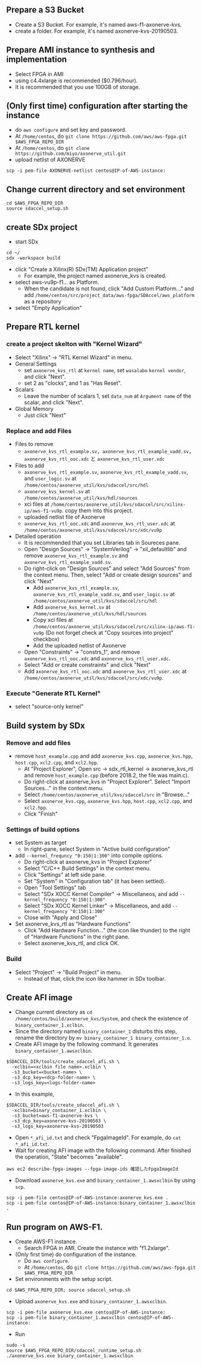 ## Prepare a S3 Bucket

- Create a S3 Bucket. For example, it's named aws-f1-axonerve-kvs.
- create a folder. For example, it's named axonerve-kvs-20190503.

## Prepare AMI instance to synthesis and implementation

- Select FPGA in AMI
- using c4.4xlarge is recommended ($0.796/hour).
- It is recommended that you use 100GB of storage.

## (Only first time) configuration after starting the instance

- do `aws configure` and set key and password.
- At `/home/centos`, do `git clone https://github.com/aws/aws-fpga.git $AWS_FPGA_REPO_DIR`
- At `/home/centos`, do `git clone https://github.com/miyo/axonerve_util.git`
- upload netlist of AXONERVE
```
scp -i pem-file AXONERVE-netlist centos@IP-of-AWS-instance:
```

## Change current directory and set environment

```
cd $AWS_FPGA_REPO_DIR
source sdaccel_setup.sh
```

## create SDx project
- start SDx
```
cd ~/
sdx -workspace build
```
- click "Create a Xilinx(R) SDx(TM) Application project"
  - For example, the project named axonerve_kvs is created.
- select aws-vu9p-f1... as Platform.
  - When the candidate is not found, click "Add Custom Platform..." and add `/home/centos/src/project_data/aws-fpga/SDAccel/aws_platform` as a repository
- select "Empty Application"

## Prepare RTL kernel

### create a project skelton with "Kernel Wizard"

- Select "Xilinx" -> "RTL Kernel Wizard" in menu.
- General Settings
  - set `axonerve_kvs_rtl` at `kernel name`, set `wasalabo` `kernel vendor`, and click "Next".
  - set 2 as "clocks", and 1 as "Has Reset".
- Scalars
  - Leave the number of scalars 1, set `data_num` at `Argument name` of the scalar, and click "Next".
- Global Memory
  - Just click "Next"

### Replace and add Files

- Files to remove
  - `axonerve_kvs_rtl_example.sv`，`axonerve_kvs_rtl_example_vadd.sv`，`axonerve_kvs_rtl_ooc.xdc` と `axonerve_kvs_rtl_user.xdc`
- Files to add
  - `axonerve_kvs_rtl_example.sv`, `axonerve_kvs_rtl_example_vadd.sv`, and `user_logic.sv` at `/home/centos/axonerve_util/kvs/sdaccel/src/hdl`
  - `axonerve_kvs_kernel.sv` at `/home/centos/axonerve_util/kvs/hdl/sources`
  - xci files at `/home/centos/axonerve_util/kvs/sdaccel/src/xilinx-ip/aws-f1-vu9p`. copy them into this project.
  - uploaded netlist file of Axonerve
  - `axonerve_kvs_rtl_ooc.xdc` and `axonerve_kvs_rtl_user.xdc` at `/home/centos/axonerve_util/kvs/sdaccel/src/xdc/vu9p`
- Detailed operation
  - It is recommended that you set Libraries tab in Soureces pane.
  - Open "Design Sources" -> "SystemVerilog" -> "xil_defaultlib" and remove `axonerve_kvs_rtl_example.sv` and `axonerve_kvs_rtl_example_vadd.sv`.
  - Do right-click on "Design Sources" and select "Add Sources" from the context menu. Then, select "Add or create design sources" and click "Next"
    - Add `axonerve_kvs_rtl_example.sv`, `axonerve_kvs_rtl_example_vadd.sv`, and `user_logic.sv` at `/home/centos/axonerve_util/kvs/sdaccel/src/hdl`
    - Add `axonerve_kvs_kernel.sv` at `/home/centos/axonerve_util/kvs/hdl/sources`
    - Copy xci files at `/home/centos/axonerve_util/kvs/sdaccel/src/xilinx-ip/aws-f1-vu9p` (Do not forget check at "Copy sources into project" checkbox)
    - Add the uploaded netlist of Axonerve
  - Open "Constraints" -> "constrs_1", and remove `axonerve_kvs_rtl_ooc.xdc` and `axonerve_kvs_rtl_user.xdc`.
  - Select "Add or create constraints" and click "Next"
  - Add `axonerve_kvs_rtl_ooc.xdc` and `axonerve_kvs_rtl_user.xdc` at `/home/centos/axonerve_util/kvs/sdaccel/src/xdc/vu9p`.

### Execute "Generate RTL Kernel"

- select "source-only kernel"

## Build system by SDx

### Remove and add files

- remove `host_example.cpp` and add `axonerve_kvs.cpp`, `axonerve_kvs.hpp`, `host.cpp`, `xcl2.cpp`, and `xcl2.hpp`.
  - At "Project Explorer", Open src -> sdx_rtl_kernel -> axonerve_kvs_rtl and remove `host_example.cpp` (before 2018.2, the file was main.c).
  - Do right-click at axonerve_kvs in "Project Explorer". Select "Import Sources..." in the context menu.
  - Select `/home/centos/axonerve_util/kvs/sdaccel/src` in "Browse..."
  - Select `axonerve_kvs.cpp`, `axonerve_kvs.hpp`, `host.cpp`, `xcl2.cpp`, and `xcl2.hpp`.
  - Click "Finish"

### Settings of build options

- set System as target
  - In right-pane, select System in "Active build configuration"
- add `--kernel_frequncy "0:150|1:300"` into compile options.
  - Do right-click at axonerve_kvs in "Project Explorer"
  - Select "C/C++ Build Settings" in the context menu.
  - Click "Settings" at left side pane.
  - Set "System" in "Configuration tab" (it has been settled).
  - Open "Tool Settings" tab
  - Select "SDx XOCC Kernel Compiler" -> Miscellaneos, and add `--kernel_frequency "0:150|1:300"`
  - Select "SDx XOCC Kernel Linker" -> Miscellaneos, and add `--kernel_frequency "0:150|1:300"`
  - Close with "Apply and Close"
- Set axonerve_kvs_rtl as "Hardware Functions"
  - Click "Add Hardware Function..." (the icon like thunder) to the right of "Hardware Functions" in the right pane.
  - Select axonerve_kvs_rtl, and click OK.

### Build

- Select "Project" -> "Build Project" in menu.
  - Instead of that, click the icon like hammer in SDx toolbar.

## Create AFI image

- Change current directory as `cd /home/centos/build/axonerve_kvs/System`, and check the existence of `binary_container_1.xclbin`.
- Since the directory named `binary_container_1` disturbs this step, rename the directory by `mv binary_container_1 binary_container_1.o`.
- Create AFI image by the following command. It generates `binary_container_1.awsxclbin`.
```
$SDACCEL_DIR/tools/create_sdaccel_afi.sh \
  -xclbin=<xclbin file name>.xclbin \
  -s3_bucket=<bucket-name> \
  -s3_dcp_key=<dcp-folder-name> \
  -s3_logs_key=<logs-folder-name>
```
- In this example,
```
$SDACCEL_DIR/tools/create_sdaccel_afi.sh \
  -xclbin=binary_container_1.xclbin \
  -s3_bucket=aws-f1-axonerve-kvs \
  -s3_dcp_key=axonerve-kvs-20190503 \
  -s3_logs_key=axonerve-kvs-20190503
```
- Open `*_afi_id.txt` and check "FpgaImageId". For example, do `cat *_afi_id.txt`.
- Wait for creating AFI image with the following command. After finished the operation, "State" becomes "available".
```
aws ec2 describe-fpga-images --fpga-image-ids 確認したFpgaImageId
```
- Download `axonerve_kvs.exe` and `binary_container_1.awsxclbin` by using `scp`.
```
scp -i pem-file centos@IP-of-AWS-instance:axonerve_kvs.exe .
scp -i pem-file centos@IP-of-AWS-instance:binary_container_1.awsxclbin .
```

## Run program on AWS-F1.

- Create AWS-F1 instance.
  - Search FPGA in AMI. Create the instance with "f1.2xlarge".
- (Only first time) do configuration of the instance.
  - Do `aws configure`.
  - At `/home/centos`, do `git clone https://github.com/aws/aws-fpga.git $AWS_FPGA_REPO_DIR`
- Set environments with the setup script.
```
cd $AWS_FPGA_REPO_DIR; source sdaccel_setup.sh
```
- Upload `axonerve_kvs.exe` and `binary_container_1.awsxclbin`.
```
scp -i pem-file axonerve_kvs.exe centos@IP-of-AWS-instance:
scp -i pem-file binary_container_1.awsxclbin centos@IP-of-AWS-instance:
```
- Run
```
sudo -s
source $AWS_FPGA_REPO_DIR/sdaccel_runtime_setup.sh
./axonerve_kvs.exe binary_container_1.awsxclbin
```

